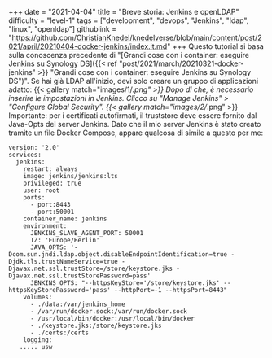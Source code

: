 +++
date = "2021-04-04"
title = "Breve storia: Jenkins e openLDAP"
difficulty = "level-1"
tags = ["development", "devops", "Jenkins", "ldap", "linux", "openldap"]
githublink = "https://github.com/ChristianKnedel/knedelverse/blob/main/content/post/2021/april/20210404-docker-jenkins/index.it.md"
+++
Questo tutorial si basa sulla conoscenza precedente di "[Grandi cose con i container: eseguire Jenkins su Synology DS]({{< ref "post/2021/march/20210321-docker-jenkins" >}} "Grandi cose con i container: eseguire Jenkins su Synology DS")". Se hai già LDAP all'inizio, devi solo creare un gruppo di applicazioni adatto:
{{< gallery match="images/1/*.png" >}}
Dopo di che, è necessario inserire le impostazioni in Jenkins. Clicco su "Manage Jenkins" > "Configure Global Security".
{{< gallery match="images/2/*.png" >}}
Importante: per i certificati autofirmati, il truststore deve essere fornito dal Java-Opts del server Jenkins. Dato che il mio server Jenkins è stato creato tramite un file Docker Compose, appare qualcosa di simile a questo per me:
```
version: '2.0'
services:
  jenkins:
    restart: always
    image: jenkins/jenkins:lts
    privileged: true
    user: root
    ports:
      - port:8443
      - port:50001
    container_name: jenkins
    environment:
      JENKINS_SLAVE_AGENT_PORT: 50001
      TZ: 'Europe/Berlin'
      JAVA_OPTS: '-Dcom.sun.jndi.ldap.object.disableEndpointIdentification=true -Djdk.tls.trustNameService=true -Djavax.net.ssl.trustStore=/store/keystore.jks -Djavax.net.ssl.trustStorePassword=pass'
      JENKINS_OPTS: "--httpsKeyStore='/store/keystore.jks' --httpsKeyStorePassword='pass' --httpPort=-1 --httpsPort=8443"
    volumes:
      - ./data:/var/jenkins_home
      - /var/run/docker.sock:/var/run/docker.sock
      - /usr/local/bin/docker:/usr/local/bin/docker
      - ./keystore.jks:/store/keystore.jks
      - ./certs:/certs
    logging:
   ..... usw

   ```